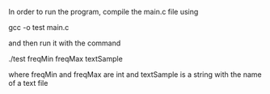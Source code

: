 In order to run the program, compile the main.c file using

gcc -o test main.c

and then run it with the command

./test freqMin freqMax textSample

where freqMin and freqMax are int and textSample is a string with the name of a text file